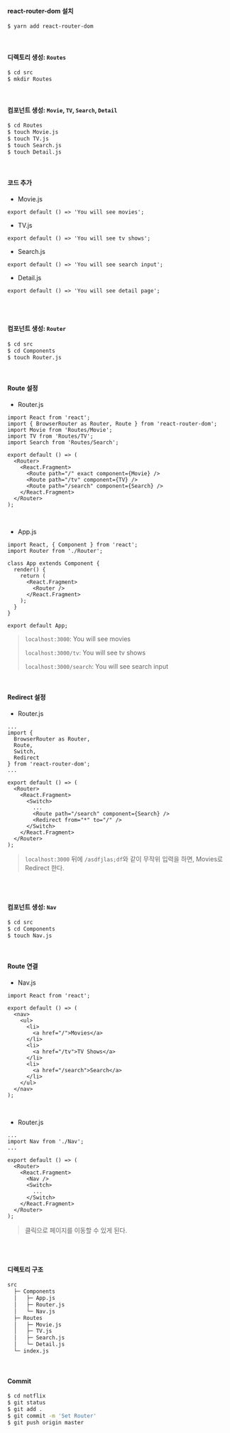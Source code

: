 #### react-router-dom 설치

```bash
$ yarn add react-router-dom
```

<br>

#### 디렉토리 생성: `Routes`

```bash
$ cd src
$ mkdir Routes
```

<br>

#### 컴포넌트 생성: `Movie`, `TV`, `Search`, `Detail`

```bash
$ cd Routes
$ touch Movie.js
$ touch TV.js
$ touch Search.js
$ touch Detail.js
```

<br>

#### 코드 추가

- Movie.js

```react
export default () => 'You will see movies';
```

- TV.js

```react
export default () => 'You will see tv shows';
```

- Search.js

```react
export default () => 'You will see search input';
```

- Detail.js

```react
export default () => 'You will see detail page';
```

<br>

<br>

#### 컴포넌트 생성: `Router`

```bash
$ cd src
$ cd Components
$ touch Router.js
```

<br>

#### Route 설정

- Router.js

```react
import React from 'react';
import { BrowserRouter as Router, Route } from 'react-router-dom';
import Movie from 'Routes/Movie';
import TV from 'Routes/TV';
import Search from 'Routes/Search';

export default () => (
  <Router>
    <React.Fragment>
      <Route path="/" exact component={Movie} />
      <Route path="/tv" component={TV} />
      <Route path="/search" component={Search} />
    </React.Fragment>
  </Router>
);
```

<br>

- App.js

```react
import React, { Component } from 'react';
import Router from './Router';

class App extends Component {
  render() {
    return (
      <React.Fragment>
        <Router />
      </React.Fragment>
    );
  }
}

export default App;
```

> `localhost:3000`: You will see movies
>
> `localhost:3000/tv`: You will see tv shows
>
> `localhost:3000/search`: You will see search input

<br>

#### Redirect 설정

- Router.js

```react
...
import {
  BrowserRouter as Router,
  Route,
  Switch,
  Redirect
} from 'react-router-dom';
...

export default () => (
  <Router>
    <React.Fragment>
      <Switch>
        ...
        <Route path="/search" component={Search} />
        <Redirect from="*" to="/" />
      </Switch>
    </React.Fragment>
  </Router>
);
```

> `localhost:3000` 뒤에 `/asdfjlas;df`와 같이 무작위 입력을 하면, Movies로 Redirect 한다.

<br>

<br>

#### 컴포넌트 생성: `Nav`

```bash
$ cd src
$ cd Components
$ touch Nav.js
```

<br>

#### Route 연결

- Nav.js

```react
import React from 'react';

export default () => (
  <nav>
    <ul>
      <li>
        <a href="/">Movies</a>
      </li>
      <li>
        <a href="/tv">TV Shows</a>
      </li>
      <li>
        <a href="/search">Search</a>
      </li>
    </ul>
  </nav>
);
```

<br>

- Router.js

```react
...
import Nav from './Nav';
...

export default () => (
  <Router>
    <React.Fragment>
      <Nav />
      <Switch>
        ...
      </Switch>
    </React.Fragment>
  </Router>
);
```

> 클릭으로 페이지를 이동할 수 있게 된다.

<br>

<br>

#### 디렉토리 구조

```bash
src
  ├─ Components
  │   ├─ App.js
  │   ├─ Router.js
  │   └─ Nav.js
  ├─ Routes
  │   ├─ Movie.js
  │   ├─ TV.js
  │   ├─ Search.js
  │   └─ Detail.js
  └─ index.js
```

<br>

#### Commit

```bash
$ cd notflix
$ git status
$ git add .
$ git commit -m 'Set Router'
$ git push origin master
```

<br>

<br>